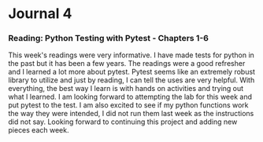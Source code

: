 # Journal 4

### Reading: Python Testing with Pytest - Chapters 1-6

This week's readings were very informative.  I have made tests for python in the past but it has been a few years. The readings were a good refresher and I learned a lot more about pytest. Pytest seems like an extremely robust library to utilize and just by reading, I can tell the uses are very helpful. With everything, the best way I learn is with hands on activities and trying out what I learned.  I am looking forward to attempting the lab for this week and put pytest to the test. I am also excited to see if my python functions work the way they were intended, I did not run them last week as the instructions did not say.  Looking forward to continuing this project and adding new pieces each week.